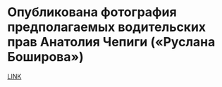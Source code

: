 # Опубликована фотография предполагаемых водительских прав Анатолия Чепиги («Руслана Боширова»)



[LINK](https://varlamov.ru/3122442.html)
